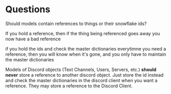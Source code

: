 # Questions
Should models contain references to things or their snowflake ids?

If you hold a reference, then if the thing being referenced goes away you now have a bad reference

if you hold the ids and check the master dictionaries everytimne you need a reference, then you will know when it's gone, and you only have to maintain the master dictionaries

Models of Discord objects (Text Channels, Users, Servers, etc.) **should never** store a reference to another discord object.
Just store the id instead and check the master dictionaries in the discord client when you want a reference.
They may store a reference to the Discord Client.